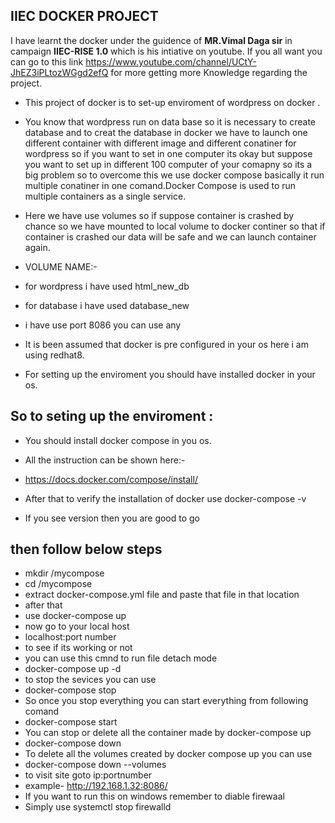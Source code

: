 ## IIEC DOCKER PROJECT 
 I have learnt the docker under the guidence of **MR.Vimal Daga sir** in campaign **IIEC-RISE 1.0** which is his intiative on youtube.
 If you all want you can go to this link https://www.youtube.com/channel/UCtY-JhEZ3iPLtozWGgd2efQ for more getting more Knowledge regarding the project. 
* This project of docker is to set-up enviroment of wordpress on docker  .
* You  know that  wordpress run on data base so it is necessary to create database and to creat the database in docker we have to launch one different container with different image and different conatiner for wordpress so if you want to set in one computer its okay but suppose you want to set up in different 100 computer of your comapny so its a big problem so to overcome this we use docker compose basically it run multiple conatiner in one comand.Docker Compose is used to run multiple containers as a single service.
* Here we have use volumes so if suppose container is crashed by chance so we have mounted to local volume to docker continer so that if container is crashed our data will be safe and we can  launch container again.
* VOLUME NAME:-
* for wordpress i have used html_new_db
* for database i have used database_new
* i have use port 8086 you can use any
* It is been assumed that docker is pre configured in your os here i am using redhat8.




* For setting up the enviroment you should have installed docker in your os.

 ## So to seting up the enviroment : ##
 * You should install docker compose in you os.

* All the instruction can be shown here:-

* https://docs.docker.com/compose/install/

* After that to verify the installation of docker use 
docker-compose -v
* If you see version then you are good to go
## then follow below steps ##

* mkdir /mycompose
* cd /mycompose
* extract docker-compose.yml file and paste that file in that location
* after that 
* use docker-compose up
* now go to your local host 
* localhost:port number
* to see if its working or not 
* you can use this cmnd to run file detach mode
* docker-compose up -d
* to stop the sevices you can use
* docker-compose stop
* So once you stop everything you can start everything from following comand
* docker-compose start
* You can stop or delete all the container  made by docker-compose up
* docker-compose down
* To delete all the volumes created by docker compose up you can use
* docker-compose down --volumes
* to visit site goto ip:portnumber
* example- http://192.168.1.32:8086/
* If you want to run this on windows remember to diable firewaal
* Simply use systemctl stop firewalld
